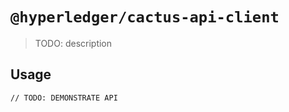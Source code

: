 # `@hyperledger/cactus-api-client`

> TODO: description

## Usage

```
// TODO: DEMONSTRATE API
```
